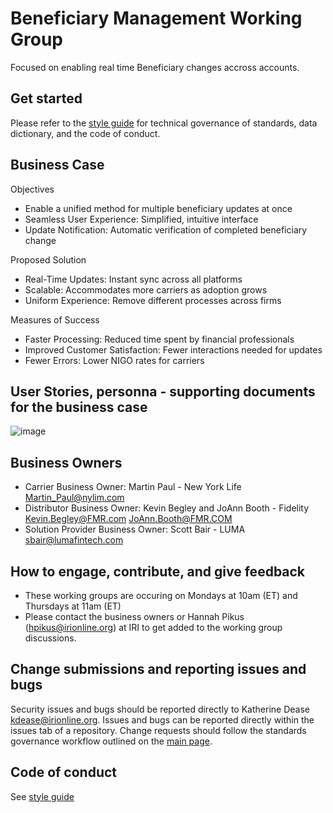 # Beneficiary Management Working Group

Focused on enabling real time Beneficiary changes accross accounts.

## Get started

Please refer to the [style guide](https://github.com/Insured-Retirement-Institute/Style-Guide) for technical governance of standards, data dictionary, and the code of conduct.

## Business Case
Objectives
- Enable a unified method for multiple beneficiary updates at once
- Seamless User Experience: Simplified, intuitive interface
- Update Notification: Automatic verification of completed beneficiary change

Proposed Solution
- Real-Time Updates: Instant sync across all platforms
- Scalable: Accommodates more carriers as adoption grows
- Uniform Experience: Remove different processes across firms

Measures of Success
- Faster Processing: Reduced time spent by financial professionals
- Improved Customer Satisfaction: Fewer interactions needed for updates
- Fewer Errors: Lower NIGO rates for carriers

## User Stories, personna - supporting documents for the business case
![image](https://github.com/user-attachments/assets/abc5ea50-2c6c-4c7c-88ca-4ed99eaf0df4)


## Business Owners 
- Carrier Business Owner: Martin Paul - New York Life <Martin_Paul@nylim.com>
- Distributor Business Owner: Kevin Begley and JoAnn Booth - Fidelity <Kevin.Begley@FMR.com> <JoAnn.Booth@FMR.COM>
- Solution Provider Business Owner: Scott Bair - LUMA <sbair@lumafintech.com>

## How to engage, contribute, and give feedback
- These working groups are occuring on Mondays at 10am (ET) and Thursdays at 11am (ET)
- Please contact the business owners or Hannah Pikus (hpikus@irionline.org) at IRI to get added to the working group discussions. 

## Change submissions and reporting issues and bugs

Security issues and bugs should be reported directly to Katherine Dease kdease@irionline.org. Issues and bugs can be reported directly within the issues tab of a repository. Change requests should follow the standards governance workflow outlined on the [main page](https://github.com/Insured-Retirement-Institute).

## Code of conduct

See [style guide](https://github.com/Insured-Retirement-Institute/Style-Guide)
